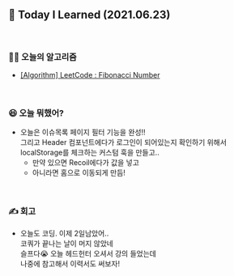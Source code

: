 ## 🚀 Today I Learned (2021.06.23)

<br/>

### **👨‍💻 오늘의 알고리즘**

-   [[Algorithm] LeetCode : Fibonacci Number](https://codi-rano.tistory.com/117)

<br/>

### **😆 오늘 뭐했어?**

-   오늘은 이슈목록 페이지 필터 기능을 완성!!  
    그리고 Header 컴포넌트에다가 로그인이 되어있는지 확인하기 위해서  
    localStorage를 체크하는 커스텀 훅을 만들고..  
    - 만약 있으면 Recoil에다가 값을 넣고
    - 아니라면 홈으로 이동되게 만듬!

<br/>

### **✍️ 회고**

-   오늘도 코딩. 이제 2일남았어..  
    코쿼가 끝나는 날이 머지 않았네  
    슬프다😭
    오늘 헤드헌터 오셔서 강의 들었는데  
    나중에 참고해서 이력서도 써보자!  
